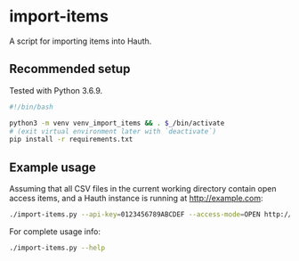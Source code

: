 # import-items

A script for importing items into Hauth.

## Recommended setup

Tested with Python 3.6.9.

```bash
#!/bin/bash

python3 -m venv venv_import_items && . $_/bin/activate
# (exit virtual environment later with `deactivate`)
pip install -r requirements.txt
```

## Example usage

Assuming that all CSV files in the current working directory contain open access items, and a Hauth instance is running at http://example.com:

```bash
./import-items.py --api-key=0123456789ABCDEF --access-mode=OPEN http://example.com *.csv
```

For complete usage info:

```bash
./import-items.py --help
```
